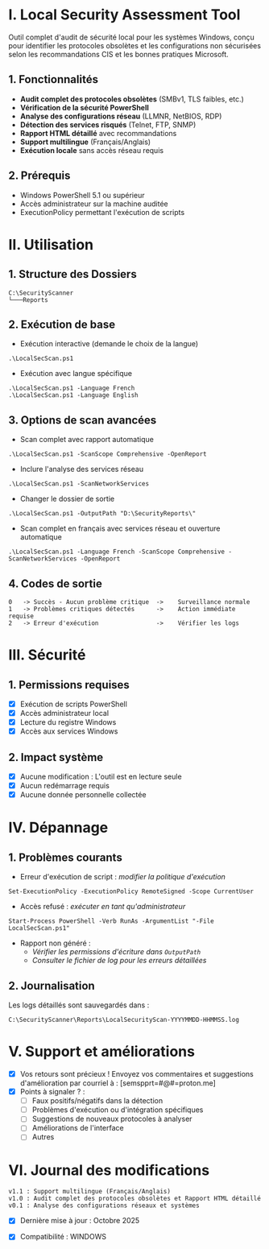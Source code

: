 # I. Local Security Assessment Tool

Outil complet d'audit de sécurité local pour les systèmes Windows, conçu pour identifier les protocoles obsolètes et les configurations non sécurisées selon les recommandations CIS et les bonnes pratiques Microsoft.

## 1. Fonctionnalités

- **Audit complet des protocoles obsolètes** (SMBv1, TLS faibles, etc.)
- **Vérification de la sécurité PowerShell**
- **Analyse des configurations réseau** (LLMNR, NetBIOS, RDP)
- **Détection des services risqués** (Telnet, FTP, SNMP)
- **Rapport HTML détaillé** avec recommandations
- **Support multilingue** (Français/Anglais)
- **Exécution locale** sans accès réseau requis

## 2. Prérequis
- Windows PowerShell 5.1 ou supérieur
- Accès administrateur sur la machine auditée
- ExecutionPolicy permettant l'exécution de scripts

# II. Utilisation
## 1. Structure des Dossiers
```
C:\SecurityScanner
└───Reports
```

## 2. Exécution de base
- Exécution interactive (demande le choix de la langue)
```
.\LocalSecScan.ps1
```

- Exécution avec langue spécifique
```
.\LocalSecScan.ps1 -Language French
.\LocalSecScan.ps1 -Language English
```

## 3. Options de scan avancées
- Scan complet avec rapport automatique
```
.\LocalSecScan.ps1 -ScanScope Comprehensive -OpenReport
```
- Inclure l'analyse des services réseau
```
.\LocalSecScan.ps1 -ScanNetworkServices
```
- Changer le dossier de sortie
```
.\LocalSecScan.ps1 -OutputPath "D:\SecurityReports\"
```
- Scan complet en français avec services réseau et ouverture automatique
```
.\LocalSecScan.ps1 -Language French -ScanScope Comprehensive -ScanNetworkServices -OpenReport
```

## 4. Codes de sortie
```
0	-> Succès - Aucun problème critique  ->    Surveillance normale
1	-> Problèmes critiques détectés      ->    Action immédiate requise
2	-> Erreur d'exécution                ->    Vérifier les logs
```

# III. Sécurité
## 1. Permissions requises
- [x] Exécution de scripts PowerShell
- [x] Accès administrateur local
- [x] Lecture du registre Windows
- [x] Accès aux services Windows

## 2. Impact système
- [x] Aucune modification : L'outil est en lecture seule
- [x] Aucun redémarrage requis
- [x] Aucune donnée personnelle collectée

# IV. Dépannage
## 1. Problèmes courants
- Erreur d'exécution de script : *modifier la politique d'exécution*
```
Set-ExecutionPolicy -ExecutionPolicy RemoteSigned -Scope CurrentUser
```

- Accès refusé : *exécuter en tant qu'administrateur*
```
Start-Process PowerShell -Verb RunAs -ArgumentList "-File LocalSecScan.ps1"
```

- Rapport non généré :
    - *Vérifier les permissions d'écriture dans ```OutputPath```*
    - *Consulter le fichier de log pour les erreurs détaillées*

## 2. Journalisation
Les logs détaillés sont sauvegardés dans :
```
C:\SecurityScanner\Reports\LocalSecurityScan-YYYYMMDD-HHMMSS.log
```

# V. Support et améliorations
- [x] Vos retours sont précieux ! Envoyez vos commentaires et suggestions d'amélioration par courriel à : [semspprt=#@#=proton.me]
- [x] Points à signaler ? :
  - [ ] Faux positifs/négatifs dans la détection
  - [ ] Problèmes d'exécution ou d'intégration spécifiques
  - [ ] Suggestions de nouveaux protocoles à analyser
  - [ ] Améliorations de l'interface
  - [ ] Autres

# VI. Journal des modifications
```
v1.1 : Support multilingue (Français/Anglais)
v1.0 : Audit complet des protocoles obsolètes et Rapport HTML détaillé
v0.1 : Analyse des configurations réseaux et systèmes
```

- [x] Dernière mise à jour : Octobre 2025
- [x] Compatibilité : WINDOWS

